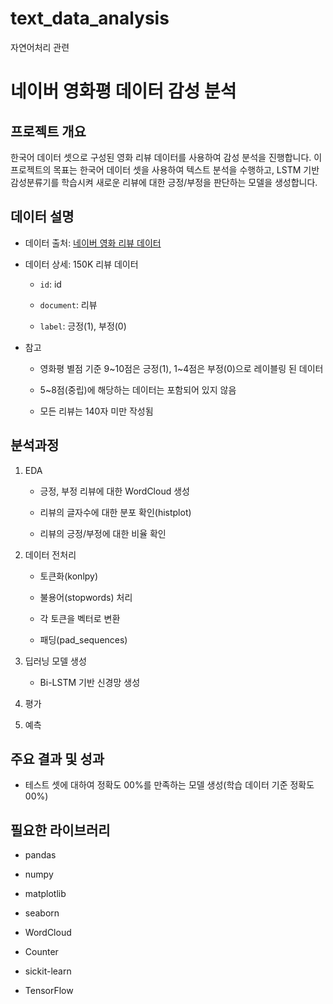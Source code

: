 # text_data_analysis
자연어처리 관련

# 네이버 영화평 데이터 감성 분석

 

## 프로젝트 개요

한국어 데이터 셋으로 구성된 영화 리뷰 데이터를 사용하여 감성 분석을 진행합니다. 이 프로젝트의 목표는 한국어 데이터 셋을 사용하여 텍스트 분석을 수행하고, LSTM 기반 감성분류기를 학습시켜 새로운 리뷰에 대한 긍정/부정을 판단하는 모델을 생성합니다.

 

## 데이터 설명

- 데이터 출처: [네이버 영화 리뷰 데이터](https://github.com/e9t/nsmc/)

- 데이터 상세: 150K 리뷰 데이터

    - `id`: id

    - `document`: 리뷰

    - `label`: 긍정(1), 부정(0)

- 참고

    - 영화평 별점 기준 9~10점은 긍정(1), 1~4점은 부정(0)으로 레이블링 된 데이터

    - 5~8점(중립)에 해당하는 데이터는 포함되어 있지 않음

    - 모든 리뷰는 140자 미만 작성됨

 

## 분석과정

1. EDA

   - 긍정, 부정 리뷰에 대한 WordCloud 생성

   - 리뷰의 글자수에 대한 분포 확인(histplot)

   - 리뷰의 긍정/부정에 대한 비율 확인

 

2. 데이터 전처리

   - 토큰화(konlpy)

   - 불용어(stopwords) 처리

   - 각 토큰을 벡터로 변환

   - 패딩(pad_sequences)

 

3. 딥러닝 모델 생성

   - Bi-LSTM 기반 신경망 생성

 

4. 평가

5. 예측

 

## 주요 결과 및 성과

- 테스트 셋에 대하여 정확도 00%를 만족하는 모델 생성(학습 데이터 기준 정확도 00%)

 

 

## 필요한 라이브러리

- pandas

- numpy

- matplotlib

- seaborn

- WordCloud

- Counter

- sickit-learn

- TensorFlow
